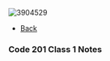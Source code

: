 
![3904529](https://user-images.githubusercontent.com/106101235/169898511-08d2bb3c-57d8-49dc-be08-358037af92e1.png)
- [Back](https://hermanchen4.github.io/reading-notes/) 

### Code 201 Class 1 Notes


